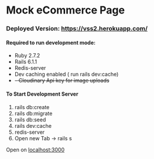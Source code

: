 # Mock eCommerce Page

### Deployed Version: https://vss2.herokuapp.com/

#### Required to run development mode:

- Ruby 2.7.2
- Rails 6.1.1
- Redis-server
- Dev caching enabled ( run rails dev:cache)
- ~~- Cloudinary Api key for image uploads~~

#### To Start Development Server

1. rails db:create
2. rails db:migrate
3. rails db:seed
4. rails dev:cache
5. redis-server
6. Open new Tab -> rails s

Open on [localhost:3000](localhost:3000)
